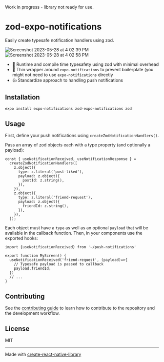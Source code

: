 Work in progress - library not ready for use.

# zod-expo-notifications

Easily create typesafe notification handlers using zod.

![Screenshot 2023-05-28 at 4 02 39 PM](https://github.com/iway1/zod-expo-notifications/assets/12774588/13220c24-b251-4259-846f-4dd4268d2d32)
![Screenshot 2023-05-28 at 4 02 58 PM](https://github.com/iway1/zod-expo-notifications/assets/12774588/5e89ad85-df4f-4762-bfea-9f959846615f)

- 🧙 Runtime and compile time typesafety using zod with minimal overhead
- 🌯 Thin wrapper around `expo-notifications` to prevent boilerplate (you might not need to use `expo-notifications` directly
- 👍 Standardize approach to handling push notifications

## Installation

```sh
expo install expo-notifications zod-expo-notifications zod
```

## Usage

First, define your push notifications using `createZodNotificationHandlers()`. 

Pass an array of zod objects each with a type property (and optionally a payload):

```tsx
const { useNotificationReceived, useNotificationResponse } =
  createZodNotificationHandlers([
    z.object({
      type: z.literal('post-liked'),
      payload: z.object({
        postId: z.string(),
      }),
    }),
    z.object({
      type: z.literal('friend-request'),
      payload: z.object({
        friendId: z.string(),
      }),
    }),
  ]);
```

Each object must have a `type` as well as an optional `payload` that will be available in the callback function. Then, in your components use the exported hooks:

```tsx
import {useNotificationReceived} from '~/push-notifications'

export function MyScreen() {
  useNotificationReceived('friend-request', (payload)=>{
    // Typesafe payload is passed to callback
    payload.friendId; 
  })
  // ...
}
```

## Contributing

See the [contributing guide](CONTRIBUTING.md) to learn how to contribute to the repository and the development workflow.

## License

MIT

---

Made with [create-react-native-library](https://github.com/callstack/react-native-builder-bob)
